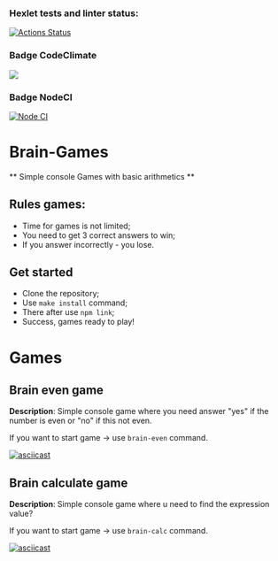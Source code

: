 ### Hexlet tests and linter status:
[![Actions Status](https://github.com/ArsenyKonkolovich/backend-project-lvl1/workflows/hexlet-check/badge.svg)](https://github.com/ArsenyKonkolovich/backend-project-lvl1/actions)

### Badge CodeClimate
<a href="https://codeclimate.com/github/ArsenyKonkolovich/backend-project-lvl1/maintainability"><img src="https://api.codeclimate.com/v1/badges/b59aa424b1aee93cb52b/maintainability" /></a>

### Badge NodeCI
[![Node CI](https://github.com/ArsenyKonkolovich/backend-project-lvl1/actions/workflows/nodejs.yml/badge.svg)](https://github.com/ArsenyKonkolovich/backend-project-lvl1/actions/workflows/nodejs.yml)

# Brain-Games

** Simple console Games with basic arithmetics **

## Rules games: 
- Time for games is not limited;
- You need to get 3 correct answers to win;
- If you answer incorrectly - you lose.

## Get started

- Clone the repository; <br> 
- Use `make install` command; <br>
- There after use `npm link`;<br>
- Success, games ready to play!

# Games

## Brain even game

**Description**: Simple console game where you need answer "yes" if the number is even or "no" if this not even.

If you want to start game -> use `brain-even` command.

[![asciicast](https://asciinema.org/a/5DoEzzG6ZV5rcg67xHi32qVFT.svg)](https://asciinema.org/a/5DoEzzG6ZV5rcg67xHi32qVFT)

## Brain calculate game

**Description**: Simple console game where u need to find the expression value?

If you want to start game -> use `brain-calc` command.

[![asciicast](https://asciinema.org/a/VR7HE1Sd6aXORjKA17gQ5p6CD.svg)](https://asciinema.org/a/VR7HE1Sd6aXORjKA17gQ5p6CD)
